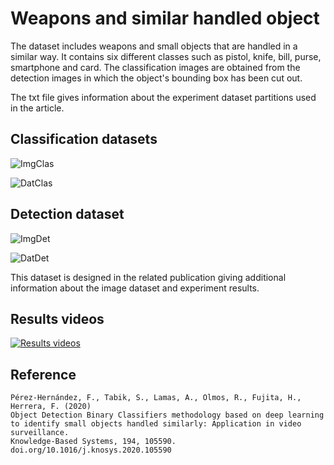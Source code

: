 # Weapons and similar handled object

The dataset includes weapons and small objects that are handled in a similar way. It contains six different classes such as pistol, knife, bill, purse, smartphone and card. The classification images are obtained from the detection images in which the object's bounding box has been cut out. 

The txt file gives information about the experiment dataset partitions used in the article.

## Classification datasets

![ImgClas](https://github.com/ari-dasci/OD-WeaponDetection/blob/master/pictures/Images%20Classification.jpg)

![DatClas](https://github.com/ari-dasci/OD-WeaponDetection/blob/master/pictures/Dataset%20Classification.jpg)

## Detection dataset

![ImgDet](https://github.com/ari-dasci/OD-WeaponDetection/blob/master/pictures/Images%20Detection.jpg)

![DatDet](https://github.com/ari-dasci/OD-WeaponDetection/blob/master/pictures/Dataset%20Detection.jpg)

This dataset is designed in the related publication giving additional information about the image dataset and experiment results.

## Results videos

[![Results videos](https://github.com/ari-dasci/OD-WeaponDetection/blob/master/pictures/Results%20Videos.png)](https://www.youtube.com/watch?v=qHqb70KzeMY&list=PL8vVH_wJRIZFlQWaHTxe2e0BWiqQVyWxM&ab_channel=FranciscoP%C3%A9rez-Hern%C3%A1ndez)



## Reference
```
Pérez-Hernández, F., Tabik, S., Lamas, A., Olmos, R., Fujita, H., Herrera, F. (2020) 
Object Detection Binary Classifiers methodology based on deep learning to identify small objects handled similarly: Application in video surveillance. 
Knowledge-Based Systems, 194, 105590. doi.org/10.1016/j.knosys.2020.105590
```